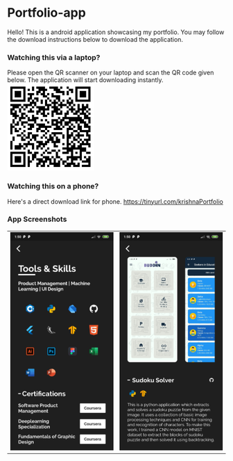 # Portfolio-app
Hello! This is a android application showcasing my portfolio. You may follow the download instructions below to download the application.

### Watching this via a laptop?
Please open the QR scanner on your laptop and scan the QR code given below. The application will start downloading instantly.
![alt text](https://github.com/KrishnaKumarSoni/Portfolio-app/blob/main/images/download.png "QR code here")

### Watching this on a phone?
Here's a direct download link for phone. https://tinyurl.com/krishnaPortfolio

### App Screenshots
<table>
  <tr>
    <td><img src="https://github.com/KrishnaKumarSoni/Portfolio-app/blob/main/images/app_image_1%5B1%5D.jpg" height: 400></td>
    <td><img src="https://github.com/KrishnaKumarSoni/Portfolio-app/blob/main/images/app_image_3%5B1%5D.jpg" height: 400></td>
  </tr>
 </table>
